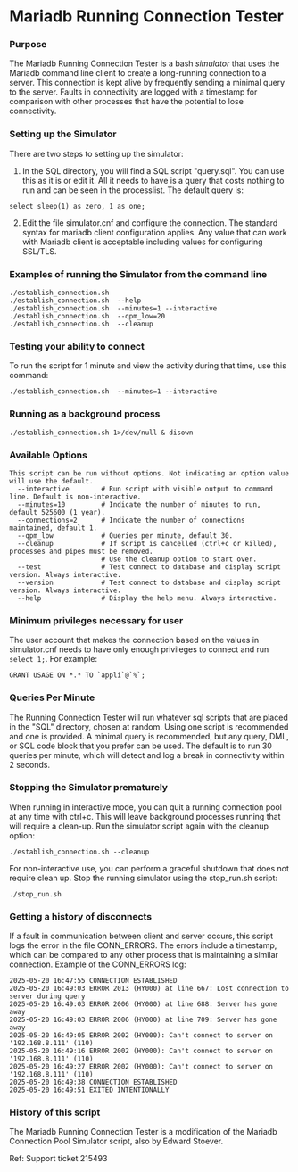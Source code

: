 # Mariadb Running Connection Tester

### Purpose

The Mariadb Running Connection Tester is a bash *simulator* that uses the Mariadb command line client to create a long-running connection to a server. This connection is kept alive by frequently sending a minimal query to the server. Faults in connectivity are logged with a timestamp for comparison with other processes that have the potential to lose connectivity.

### Setting up the Simulator
There are two steps to setting up the simulator:

 1. In the SQL directory, you will find a SQL script "query.sql". You can use this as it is or edit it. All it needs to have is a query that costs nothing to run and can be seen in the processlist. The default query is:
 ```
select sleep(1) as zero, 1 as one;
 ```

 2. Edit the file simulator.cnf and configure the connection. The standard syntax for mariadb client configuration applies. Any value that can work with Mariadb client is acceptable including values for configuring SSL/TLS.
 
### Examples of running the Simulator from the command line

```
./establish_connection.sh 
./establish_connection.sh  --help
./establish_connection.sh  --minutes=1 --interactive
./establish_connection.sh  --qpm_low=20
./establish_connection.sh  --cleanup
```    

### Testing your ability to connect

To run the script for 1 minute and view the activity during that time, use this command:

```
./establish_connection.sh  --minutes=1 --interactive
```

### Running as a background process

```
./establish_connection.sh 1>/dev/null & disown
```
    
### Available Options

```
This script can be run without options. Not indicating an option value will use the default.
  --interactive        # Run script with visible output to command line. Default is non-interactive.
  --minutes=10         # Indicate the number of minutes to run, default 525600 (1 year).
  --connections=2      # Indicate the number of connections maintained, default 1.
  --qpm_low            # Queries per minute, default 30.
  --cleanup            # If script is cancelled (ctrl+c or killed), processes and pipes must be removed.
                       # Use the cleanup option to start over.
  --test               # Test connect to database and display script version. Always interactive.
  --version            # Test connect to database and display script version. Always interactive.
  --help               # Display the help menu. Always interactive.
```

### Minimum privileges necessary for user

The user account that makes the connection based on the values in simulator.cnf needs to have only enough privileges to connect and run `select 1;`. For example:
```
GRANT USAGE ON *.* TO `appli`@`%`;
```

### Queries Per Minute

The Running Connection Tester will run whatever sql scripts that are placed in the "SQL" directory, chosen at random. Using one script is recommended and one is provided. A minimal query is recommended, but any query, DML, or SQL code block that you prefer can be used. The default is to run 30 queries per minute, which will detect and log a break in connectivity within 2 seconds.

### Stopping the Simulator prematurely

When running in interactive mode, you can quit a running connection pool at any time with ctrl+c. This will leave background processes running that will require a clean-up. Run the simulator script again with the cleanup option:
```
./establish_connection.sh --cleanup
```
For non-interactive use, you can perform a graceful shutdown that does not require clean up. Stop the running simulator using the stop_run.sh script:
```
./stop_run.sh
```

### Getting a history of disconnects

If a fault in communication between client and server occurs, this script logs the error in the file CONN_ERRORS. The errors include a timestamp, which can be compared to any other process that is maintaining a similar connection. Example of the CONN_ERRORS log:

```
2025-05-20 16:47:55 CONNECTION ESTABLISHED
2025-05-20 16:49:03 ERROR 2013 (HY000) at line 667: Lost connection to server during query
2025-05-20 16:49:03 ERROR 2006 (HY000) at line 688: Server has gone away
2025-05-20 16:49:03 ERROR 2006 (HY000) at line 709: Server has gone away
2025-05-20 16:49:05 ERROR 2002 (HY000): Can't connect to server on '192.168.8.111' (110)
2025-05-20 16:49:16 ERROR 2002 (HY000): Can't connect to server on '192.168.8.111' (110)
2025-05-20 16:49:27 ERROR 2002 (HY000): Can't connect to server on '192.168.8.111' (110)
2025-05-20 16:49:38 CONNECTION ESTABLISHED
2025-05-20 16:49:51 EXITED INTENTIONALLY
```

### History of this script

The Mariadb Running Connection Tester is a modification of the Mariadb Connection Pool Simulator script, also by Edward Stoever.

Ref: Support ticket 215493
